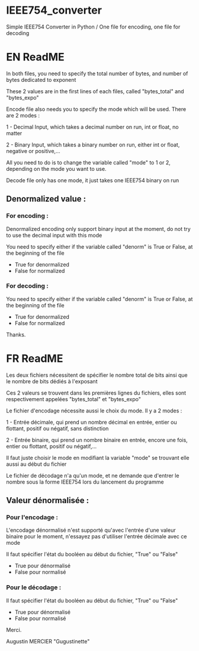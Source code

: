 # IEEE754_converter
Simple IEEE754 Converter in Python / One file for encoding, one file for decoding

# EN ReadME

In both files, you need to specify the total number of bytes, and number of bytes dedicated to exponent

These 2 values are in the first lines of each files, called "bytes_total" and "bytes_expo"

Encode file also needs you to specify the mode which will be used.
There are 2 modes :

  1 - Decimal Input, which takes a decimal number on run, int or float, no matter
  
  2 - Binary Input, which takes a binary number on run, either int or float, negative or positive,...
  
 All you need to do is to change the variable called "mode" to 1 or 2, depending on the mode you want to use.
 
 Decode file only has one mode, it just takes one IEEE754 binary on run
 
 ## Denormalized value :
 
 ### For encoding :
 Denormalized encoding only support binary input at the moment, do not try to use the decimal input with this mode
 
 You need to specify either if the variable called "denorm" is True or False, at the beginning of the file
 - True for denormalized
 - False for normalized

 ### For decoding :
 
 You need to specify either if the variable called "denorm" is True or False, at the beginning of the file
 - True for denormalized
 - False for normalized
 
 Thanks.
 
 # FR ReadME
 
 Les deux fichiers nécessitent de spécifier le nombre total de bits ainsi que le nombre de bits dédiés à l'exposant
 
 Ces 2 valeurs se trouvent dans les premières lignes du fichiers, elles sont respectivement appelées "bytes_total" et "bytes_expo"
 
 Le fichier d'encodage nécessite aussi le choix du mode.
 Il y a 2 modes :
 
 1 - Entrée décimale, qui prend un nombre décimal en entrée, entier ou flottant, positif ou négatif, sans distinction
 
 2 - Entrée binaire, qui prend un nombre binaire en entrée, encore une fois, entier ou flottant, positif ou négatif,...
 
 Il faut juste choisir le mode en modifiant la variable "mode" se trouvant elle aussi au début du fichier
 
 Le fichier de décodage n'a qu'un mode, et ne demande que d'entrer le nombre sous la forme IEEE754 lors du lancement du programme
 
 ## Valeur dénormalisée :
 
 ### Pour l'encodage :
 L'encodage dénormalisé n'est supporté qu'avec l'entrée d'une valeur binaire pour le moment, n'essayez pas d'utiliser l'entrée décimale avec ce mode
 
 Il faut spécifier l'état du booléen au début du fichier, "True" ou "False"
 - True pour dénormalisé
 - False pour normalisé
 
 ### Pour le décodage :
 
 Il faut spécifier l'état du booléen au début du fichier, "True" ou "False"
 - True pour dénormalisé
 - False pour normalisé
 
 Merci.
 
 Augustin MERCIER "Gugustinette"
